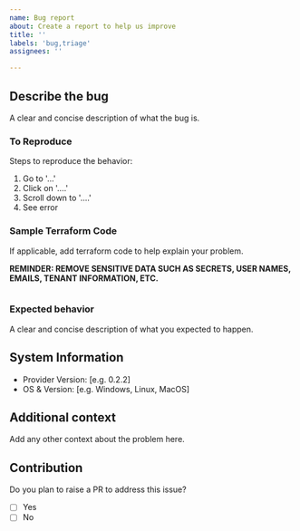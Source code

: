 ```yaml
---
name: Bug report
about: Create a report to help us improve
title: ''
labels: 'bug,triage'
assignees: ''

---
```


## Describe the bug

A clear and concise description of what the bug is.

### To Reproduce

Steps to reproduce the behavior:
1. Go to '...'
2. Click on '....'
3. Scroll down to '....'
4. See error

### Sample Terraform Code

If applicable, add terraform code to help explain your problem.  

**REMINDER: REMOVE SENSITIVE DATA SUCH AS SECRETS, USER NAMES, EMAILS, TENANT INFORMATION, ETC.**

```hcl

```

### Expected behavior

A clear and concise description of what you expected to happen.

## System Information

 - Provider Version: [e.g. 0.2.2]
 - OS & Version: [e.g. Windows, Linux, MacOS]
 

## Additional context
Add any other context about the problem here.

## Contribution
Do you plan to raise a PR to address this issue?
- [ ] Yes
- [ ] No
